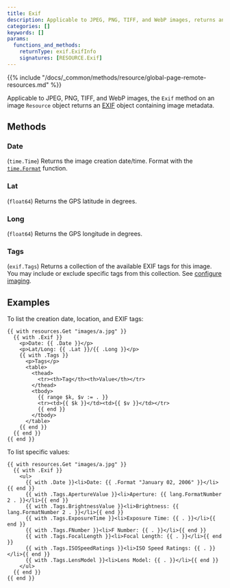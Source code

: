 ```yaml
---
title: Exif
description: Applicable to JPEG, PNG, TIFF, and WebP images, returns an EXIF object containing image metadata.
categories: []
keywords: []
params:
  functions_and_methods:
    returnType: exif.ExifInfo
    signatures: [RESOURCE.Exif]
---
```


{{% include "/docs/_common/methods/resource/global-page-remote-resources.md" %}}

Applicable to JPEG, PNG, TIFF, and WebP images, the `Exif` method on an image `Resource` object returns an [EXIF][] object containing image metadata.

## Methods

### Date

(`time.Time`) Returns the image creation date/time. Format with the [`time.Format`][] function.

### Lat

(`float64`) Returns the GPS latitude in degrees.

### Long

(`float64`) Returns the GPS longitude in degrees.

### Tags

(`exif.Tags`) Returns a collection of the available EXIF tags for this image. You may include or exclude specific tags from this collection. See [configure imaging][].

[configure imaging]: /docs/reference/configuration/imaging/#exif-data

## Examples

To list the creation date, location, and EXIF tags:

```go-html-template
{{ with resources.Get "images/a.jpg" }}
  {{ with .Exif }}
    <p>Date: {{ .Date }}</p>
    <p>Lat/Long: {{ .Lat }}/{{ .Long }}</p>
    {{ with .Tags }}
      <p>Tags</p>
      <table>
        <thead>
          <tr><th>Tag</th><th>Value</th></tr>
        </thead>
        <tbody>
          {{ range $k, $v := . }}
          <tr><td>{{ $k }}</td><td>{{ $v }}</td></tr>
          {{ end }}
        </tbody>
      </table>
    {{ end }}
  {{ end }}
{{ end }}
```

To list specific values:

```go-html-template
{{ with resources.Get "images/a.jpg" }}
  {{ with .Exif }}
    <ul>
      {{ with .Date }}<li>Date: {{ .Format "January 02, 2006" }}</li>{{ end }}
      {{ with .Tags.ApertureValue }}<li>Aperture: {{ lang.FormatNumber 2 . }}</li>{{ end }}
      {{ with .Tags.BrightnessValue }}<li>Brightness: {{ lang.FormatNumber 2 . }}</li>{{ end }}
      {{ with .Tags.ExposureTime }}<li>Exposure Time: {{ . }}</li>{{ end }}
      {{ with .Tags.FNumber }}<li>F Number: {{ . }}</li>{{ end }}
      {{ with .Tags.FocalLength }}<li>Focal Length: {{ . }}</li>{{ end }}
      {{ with .Tags.ISOSpeedRatings }}<li>ISO Speed Ratings: {{ . }}</li>{{ end }}
      {{ with .Tags.LensModel }}<li>Lens Model: {{ . }}</li>{{ end }}
    </ul>
  {{ end }}
{{ end }}
```

[exif]: https://en.wikipedia.org/wiki/Exif
[`time.Format`]: /docs/reference/functions/time/format/

